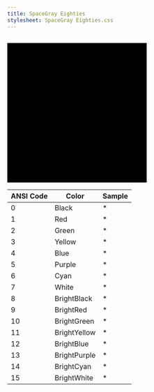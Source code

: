 ```yaml
---
title: SpaceGray Eighties
stylesheet: SpaceGray Eighties.css
---
```

<h2 style='text-align:center'>
    <span class='ColorSchemeFileName' />
</h2>

<div class='centeredText'>
<svg viewBox="0 0 640 640" width="320" xmlns:xlink="http://www.w3.org/1999/xlink" xmlns="http://www.w3.org/2000/svg">   <rect x="-20" y="-20" class="ansi15-fill" width="680" height="680" />   <rect x="0" y="0" class="ansi14-fill" width="640" height="640" />   <rect x="20" y="20" class="ansi13-fill" width="600" height="600" />   <rect x="40" y="40" class="ansi12-fill" width="560" height="560" />   <rect x="60" y="60" class="ansi11-fill" width="520" height="520" />   <rect x="80" y="80" class="ansi10-fill" width="480" height="480" />   <rect x="100" y="100" class="ansi9-fill" width="440" height="440" />   <rect x="120" y="120" class="ansi8-fill" width="400" height="400" />   <rect x="140" y="140" class="ansi7-fill" width="360" height="360" />   <rect x="160" y="160" class="ansi6-fill" width="320" height="320" />   <rect x="180" y="180" class="ansi5-fill" width="280" height="280" />   <rect x="200" y="200" class="ansi4-fill" width="240" height="240" />   <rect x="220" y="220" class="ansi3-fill" width="200" height="200" />   <rect x="240" y="240" class="ansi2-fill" width="160" height="160" />   <rect x="260" y="260" class="ansi1-fill" width="120" height="120" />   <rect x="280" y="280" class="ansi0-fill" width="80" height="80" /> </svg>
</div>


|ANSI Code|Color       |Sample                       |
|---------|------------|-----------------------------|
|0        |Black       |<span class='ANSI0'>*</span> |
|1        |Red         |<span class='ANSI1'>*</span> |
|2        |Green       |<span class='ANSI2'>*</span> |
|3        |Yellow      |<span class='ANSI3'>*</span> |
|4        |Blue        |<span class='ANSI4'>*</span> |
|5        |Purple      |<span class='ANSI5'>*</span> |
|6        |Cyan        |<span class='ANSI6'>*</span> |
|7        |White       |<span class='ANSI7'>*</span> |
|8        |BrightBlack |<span class='ANSI8'>*</span> |
|9        |BrightRed   |<span class='ANSI9'>*</span> |
|10       |BrightGreen |<span class='ANSI10'>*</span>|
|11       |BrightYellow|<span class='ANSI11'>*</span>|
|12       |BrightBlue  |<span class='ANSI12'>*</span>|
|13       |BrightPurple|<span class='ANSI13'>*</span>|
|14       |BrightCyan  |<span class='ANSI14'>*</span>|
|15       |BrightWhite |<span class='ANSI15'>*</span>|




